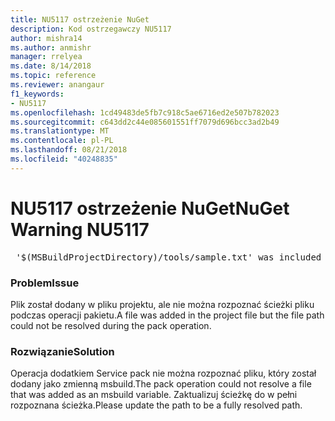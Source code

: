 ```yaml
---
title: NU5117 ostrzeżenie NuGet
description: Kod ostrzegawczy NU5117
author: mishra14
ms.author: anmishr
manager: rrelyea
ms.date: 8/14/2018
ms.topic: reference
ms.reviewer: anangaur
f1_keywords:
- NU5117
ms.openlocfilehash: 1cd49483de5fb7c918c5ae6716ed2e507b782023
ms.sourcegitcommit: c643dd2c44e085601551ff7079d696bcc3ad2b49
ms.translationtype: MT
ms.contentlocale: pl-PL
ms.lasthandoff: 08/21/2018
ms.locfileid: "40248835"
---
```

# <a name="nuget-warning-nu5117"></a><span data-ttu-id="4def6-103">NU5117 ostrzeżenie NuGet</span><span class="sxs-lookup"><span data-stu-id="4def6-103">NuGet Warning NU5117</span></span>
<pre> '$(MSBuildProjectDirectory)/tools/sample.txt' was included in the project but the path could not be resolved. Skipping...</pre>

### <a name="issue"></a><span data-ttu-id="4def6-104">Problem</span><span class="sxs-lookup"><span data-stu-id="4def6-104">Issue</span></span>

<span data-ttu-id="4def6-105">Plik został dodany w pliku projektu, ale nie można rozpoznać ścieżki pliku podczas operacji pakietu.</span><span class="sxs-lookup"><span data-stu-id="4def6-105">A file was added in the project file but the file path could not be resolved during the pack operation.</span></span>


### <a name="solution"></a><span data-ttu-id="4def6-106">Rozwiązanie</span><span class="sxs-lookup"><span data-stu-id="4def6-106">Solution</span></span>

<span data-ttu-id="4def6-107">Operacja dodatkiem Service pack nie można rozpoznać pliku, który został dodany jako zmienną msbuild.</span><span class="sxs-lookup"><span data-stu-id="4def6-107">The pack operation could not resolve a file that was added as an msbuild variable.</span></span> <span data-ttu-id="4def6-108">Zaktualizuj ścieżkę do w pełni rozpoznana ścieżka.</span><span class="sxs-lookup"><span data-stu-id="4def6-108">Please update the path to be a fully resolved path.</span></span>

